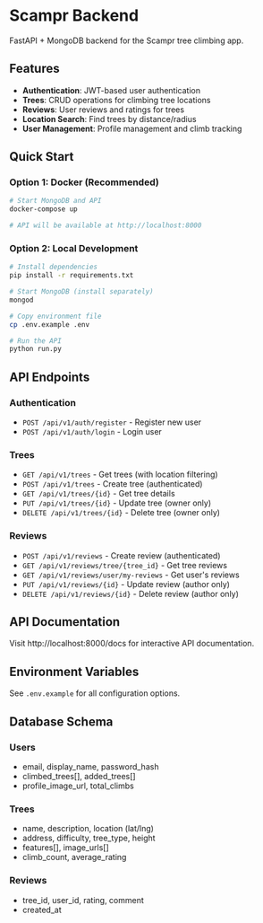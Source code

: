 # Scampr Backend

FastAPI + MongoDB backend for the Scampr tree climbing app.

## Features

- **Authentication**: JWT-based user authentication
- **Trees**: CRUD operations for climbing tree locations  
- **Reviews**: User reviews and ratings for trees
- **Location Search**: Find trees by distance/radius
- **User Management**: Profile management and climb tracking

## Quick Start

### Option 1: Docker (Recommended)

```bash
# Start MongoDB and API
docker-compose up

# API will be available at http://localhost:8000
```

### Option 2: Local Development

```bash
# Install dependencies
pip install -r requirements.txt

# Start MongoDB (install separately)
mongod

# Copy environment file
cp .env.example .env

# Run the API
python run.py
```

## API Endpoints

### Authentication
- `POST /api/v1/auth/register` - Register new user
- `POST /api/v1/auth/login` - Login user

### Trees
- `GET /api/v1/trees` - Get trees (with location filtering)
- `POST /api/v1/trees` - Create tree (authenticated)
- `GET /api/v1/trees/{id}` - Get tree details
- `PUT /api/v1/trees/{id}` - Update tree (owner only)
- `DELETE /api/v1/trees/{id}` - Delete tree (owner only)

### Reviews
- `POST /api/v1/reviews` - Create review (authenticated)
- `GET /api/v1/reviews/tree/{tree_id}` - Get tree reviews
- `GET /api/v1/reviews/user/my-reviews` - Get user's reviews
- `PUT /api/v1/reviews/{id}` - Update review (author only)
- `DELETE /api/v1/reviews/{id}` - Delete review (author only)

## API Documentation

Visit http://localhost:8000/docs for interactive API documentation.

## Environment Variables

See `.env.example` for all configuration options.

## Database Schema

### Users
- email, display_name, password_hash
- climbed_trees[], added_trees[]
- profile_image_url, total_climbs

### Trees  
- name, description, location (lat/lng)
- address, difficulty, tree_type, height
- features[], image_urls[]
- climb_count, average_rating

### Reviews
- tree_id, user_id, rating, comment
- created_at